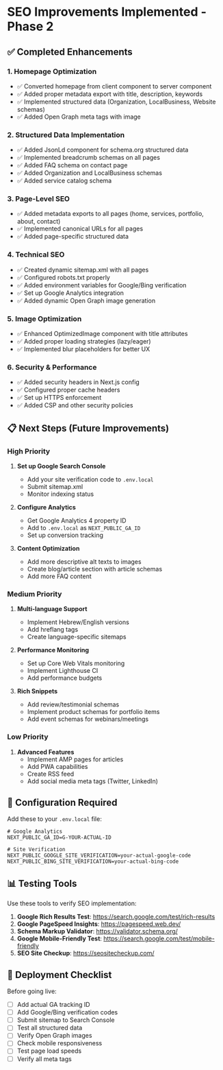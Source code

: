 # SEO Improvements Implemented - Phase 2

## ✅ Completed Enhancements

### 1. Homepage Optimization
- ✅ Converted homepage from client component to server component
- ✅ Added proper metadata export with title, description, keywords
- ✅ Implemented structured data (Organization, LocalBusiness, Website schemas)
- ✅ Added Open Graph meta tags with image

### 2. Structured Data Implementation
- ✅ Added JsonLd component for schema.org structured data
- ✅ Implemented breadcrumb schemas on all pages
- ✅ Added FAQ schema on contact page
- ✅ Added Organization and LocalBusiness schemas
- ✅ Added service catalog schema

### 3. Page-Level SEO
- ✅ Added metadata exports to all pages (home, services, portfolio, about, contact)
- ✅ Implemented canonical URLs for all pages
- ✅ Added page-specific structured data

### 4. Technical SEO
- ✅ Created dynamic sitemap.xml with all pages
- ✅ Configured robots.txt properly
- ✅ Added environment variables for Google/Bing verification
- ✅ Set up Google Analytics integration
- ✅ Added dynamic Open Graph image generation

### 5. Image Optimization
- ✅ Enhanced OptimizedImage component with title attributes
- ✅ Added proper loading strategies (lazy/eager)
- ✅ Implemented blur placeholders for better UX

### 6. Security & Performance
- ✅ Added security headers in Next.js config
- ✅ Configured proper cache headers
- ✅ Set up HTTPS enforcement
- ✅ Added CSP and other security policies

## 📋 Next Steps (Future Improvements)

### High Priority
1. **Set up Google Search Console**
   - Add your site verification code to `.env.local`
   - Submit sitemap.xml
   - Monitor indexing status

2. **Configure Analytics**
   - Get Google Analytics 4 property ID
   - Add to `.env.local` as `NEXT_PUBLIC_GA_ID`
   - Set up conversion tracking

3. **Content Optimization**
   - Add more descriptive alt texts to images
   - Create blog/article section with article schemas
   - Add more FAQ content

### Medium Priority
1. **Multi-language Support**
   - Implement Hebrew/English versions
   - Add hreflang tags
   - Create language-specific sitemaps

2. **Performance Monitoring**
   - Set up Core Web Vitals monitoring
   - Implement Lighthouse CI
   - Add performance budgets

3. **Rich Snippets**
   - Add review/testimonial schemas
   - Implement product schemas for portfolio items
   - Add event schemas for webinars/meetings

### Low Priority
1. **Advanced Features**
   - Implement AMP pages for articles
   - Add PWA capabilities
   - Create RSS feed
   - Add social media meta tags (Twitter, LinkedIn)

## 🔧 Configuration Required

Add these to your `.env.local` file:

```env
# Google Analytics
NEXT_PUBLIC_GA_ID=G-YOUR-ACTUAL-ID

# Site Verification
NEXT_PUBLIC_GOOGLE_SITE_VERIFICATION=your-actual-google-code
NEXT_PUBLIC_BING_SITE_VERIFICATION=your-actual-bing-code
```

## 📊 Testing Tools

Use these tools to verify SEO implementation:

1. **Google Rich Results Test**: https://search.google.com/test/rich-results
2. **Google PageSpeed Insights**: https://pagespeed.web.dev/
3. **Schema Markup Validator**: https://validator.schema.org/
4. **Google Mobile-Friendly Test**: https://search.google.com/test/mobile-friendly
5. **SEO Site Checkup**: https://seositecheckup.com/

## 🚀 Deployment Checklist

Before going live:
- [ ] Add actual GA tracking ID
- [ ] Add Google/Bing verification codes
- [ ] Submit sitemap to Search Console
- [ ] Test all structured data
- [ ] Verify Open Graph images
- [ ] Check mobile responsiveness
- [ ] Test page load speeds
- [ ] Verify all meta tags